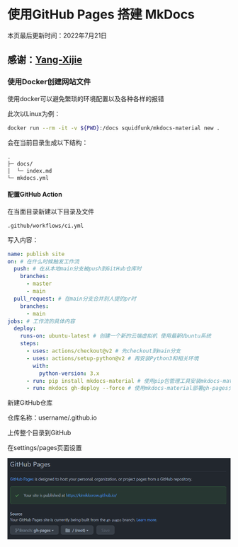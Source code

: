 # 使用GitHub Pages 搭建 MkDocs

本页最后更新时间：2022年7月21日

## 感谢：[Yang-Xijie](https://github.com/Yang-Xijie/yang-xijie.github.io)

### 使用Docker创建网站文件

使用docker可以避免繁琐的环境配置以及各种各样的报错

此次以Linux为例：

```bash
docker run --rm -it -v ${PWD}:/docs squidfunk/mkdocs-material new .
```

会在当前目录生成以下结构：

```text
.
├─ docs/
│  └─ index.md
└─ mkdocs.yml
```

#### 配置GitHub Action

在当面目录新建以下目录及文件

```text
.github/workflows/ci.yml
```

写入内容：

```yaml
name: publish site
on: # 在什么时候触发工作流
  push: # 在从本地main分支被push到GitHub仓库时
    branches:
      - master 
      - main
  pull_request: # 在main分支合并别人提的pr时
    branches:
      - main
jobs: # 工作流的具体内容
  deploy:
    runs-on: ubuntu-latest # 创建一个新的云端虚拟机 使用最新Ubuntu系统
    steps:
      - uses: actions/checkout@v2 # 先checkout到main分支
      - uses: actions/setup-python@v2 # 再安装Python3和相关环境
        with:
          python-version: 3.x
      - run: pip install mkdocs-material # 使用pip包管理工具安装mkdocs-material
      - run: mkdocs gh-deploy --force # 使用mkdocs-material部署gh-pages分支
```

新建GitHub仓库

仓库名称：username/.github.io

上传整个目录到GitHub

在settings/pages页面设置

![image-20220719233119833](assets/image-20220719233119833.png)
